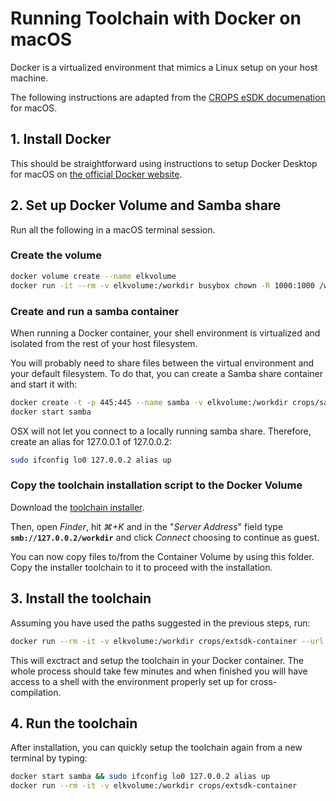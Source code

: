# Running Toolchain with Docker on macOS

Docker is a virtualized environment that mimics a Linux setup on your host machine.

The following instructions are adapted from the [CROPS eSDK documenation](https://github.com/crops/extsdk-container/blob/master/README.md) for macOS.

## 1. Install Docker

This should be straightforward using instructions to setup Docker Desktop for macOS on [the official Docker website](https://docs.docker.com/docker-for-mac/).

## 2. Set up Docker Volume and Samba share

Run all the following in a macOS terminal session.

### Create the volume

```bash
docker volume create --name elkvolume
docker run -it --rm -v elkvolume:/workdir busybox chown -R 1000:1000 /workdir
```

### Create and run a samba container

When running a Docker container, your shell environment is virtualized and isolated from the rest of your host filesystem.

You will probably need to share files between the virtual environment and your default filesystem. To do that, you can create a Samba share container and start it with:

```bash
docker create -t -p 445:445 --name samba -v elkvolume:/workdir crops/samba
docker start samba
```

OSX will not let you connect to a locally running samba share. Therefore, create an alias for 127.0.0.1 of 127.0.0.2:

```bash
sudo ifconfig lo0 127.0.0.2 alias up
```

### Copy the toolchain installation script to the Docker Volume

Download the [toolchain installer](https://github.com/elk-audio/elkpi-sdk/releases/download/v0.1/elk-glibc-x86_64-elk-sika-image-dev-aarch64-raspberrypi3-64-toolchain-1.0.sh).

Then, open _Finder_, hit _⌘+K_ and in the "_Server Address_" field type **`smb://127.0.0.2/workdir`** and click _Connect_ choosing to continue as guest.

You can now copy files to/from the Container Volume by using this folder. Copy the installer toolchain to it to proceed with the installation.

## 3. Install the toolchain

Assuming you have used the paths suggested in the previous steps, run:

```bash
docker run --rm -it -v elkvolume:/workdir crops/extsdk-container --url /workdir/elk-glibc-x86_64-elk-sika-image-dev-aarch64-raspberrypi3-64-toolchain-1.0.sh
```

This will exctract and setup the toolchain in your Docker container. The whole process should take few minutes and when finished you will have access to a shell with the environment properly set up for cross-compilation.

## 4. Run the toolchain

After installation, you can quickly setup the toolchain again from a new terminal by typing:

```bash
docker start samba && sudo ifconfig lo0 127.0.0.2 alias up
docker run --rm -it -v elkvolume:/workdir crops/extsdk-container
```


